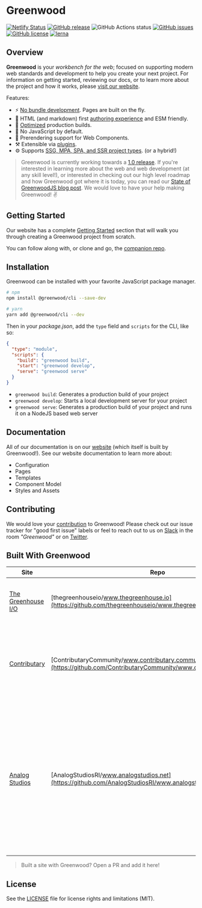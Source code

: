 # Greenwood
[![Netlify Status](https://api.netlify.com/api/v1/badges/6758148c-5c38-44d8-b908-ca0a1dad0f7c/deploy-status)](https://app.netlify.com/sites/elastic-blackwell-3aef44/deploys)
[![GitHub release](https://img.shields.io/github/tag/ProjectEvergreen/greenwood.svg)](https://github.com/ProjectEvergreen/greenwood/tags)
![GitHub Actions status](https://github.com/ProjectEvergreen/greenwood/workflows/Master%20Integration/badge.svg)
[![GitHub issues](https://img.shields.io/github/issues-pr-raw/ProjectEvergreen/greenwood.svg)](https://github.com/ProjectEvergreen/greenwood/issues)
[![GitHub license](https://img.shields.io/badge/license-MIT-blue.svg)](https://raw.githubusercontent.com/ProjectEvergreen/greenwood/master/LICENSE.md)
[![lerna](https://img.shields.io/badge/maintained%20with-lerna-cc00ff.svg)](https://lerna.js.org/)

## Overview
**Greenwood** is your _workbench for the web_; focused on supporting modern web standards and development to help you create your next project. For information on getting started, reviewing our docs, or to learn more about the project and how it works, please [visit our website](https://www.greenwoodjs.dev/).

Features:
- ⚡ [No bundle development](https://www.greenwoodjs.dev/about/how-it-works/). Pages are built on the fly.
- 📝 HTML (and markdown) first [authoring experience](https://www.greenwoodjs.dev/docs/layouts/) and ESM friendly.
- 🎁 [Optimized](https://www.greenwoodjs.dev/docs/configuration/#optimization) production builds.
- 🚫 No JavaScript by default.
- 📖 Prerendering support for Web Components.
- ⚒️ Extensible via [plugins](https://www.greenwoodjs.dev/plugins/).
- ⚙️ Supports [SSG, MPA, SPA, and SSR project types](https://www.greenwoodjs.dev/docs/layouts/). (or a hybrid!)

> Greenwood is currently working towards a [1.0 release](https://github.com/ProjectEvergreen/greenwood/milestone/3).  If you're interested in learning more about the web and web development (at any skill level!), or interested in checking out our high level roadmap and how Greenwood got where it is today, you can read our [State of GreenwoodJS blog post](https://www.greenwoodjs.dev/blog/state-of-greenwood-2022/).  We would love to have your help making Greenwood! ✌️

## Getting Started
Our website has a complete [Getting Started](https://www.greenwoodjs.dev/getting-started) section that will walk you through creating a Greenwood project from scratch.

You can follow along with, or clone and go, the [companion repo](https://github.com/ProjectEvergreen/greenwood-getting-started).

## Installation
Greenwood can be installed with your favorite JavaScript package manager.
```bash
# npm
npm install @greenwood/cli --save-dev

# yarn
yarn add @greenwood/cli --dev
```

Then in your _package.json_, add the `type` field and `scripts` for the CLI, like so:
```json
{
  "type": "module",
  "scripts": {
    "build": "greenwood build",
    "start": "greenwood develop",
    "serve": "greenwood serve"
  }
}
```

- `greenwood build`: Generates a production build of your project
- `greenwood develop`: Starts a local development server for your project
- `greenwood serve`: Generates a production build of your project and runs it on a NodeJS based web server

## Documentation
All of our documentation is on our [website](https://www.greenwoodjs.dev/) (which itself is built by Greenwood!).  See our website documentation to learn more about:
- Configuration
- Pages
- Templates
- Component Model
- Styles and Assets

## Contributing
We would love your [contribution](.github/CONTRIBUTING.md) to Greenwood!  Please check out our issue tracker for "good first issue" labels or feel to reach out to us on [Slack](https://join.slack.com/t/thegreenhouseio/shared_invite/enQtMzcyMzE2Mjk1MjgwLTU5YmM1MDJiMTg0ODk4MjA4NzUwNWFmZmMxNDY5MTcwM2I0MjYxN2VhOTEwNDU2YWQwOWQzZmY1YzY4MWRlOGI) in the room _"Greenwood"_ or on [Twitter](https://twitter.com/PrjEvergreen).

## Built With Greenwood
| Site  | Repo  | Project Details  |
|-------|-------|------------------|
| [The Greenhouse I/O](https://www.thegreenhouse.io/)  | [thegreenhouseio/www.thegreenhouse.io](https://github.com/thegreenhouseio/www.thegreenhouse.io)  | Personal portfolio / blog website for @thescientist13 (Greenwood maintainer). |
| [Contributary](https://www.contributary.community/)  | [ContributaryCommunity/www.contributary.community](https://github.com/ContributaryCommunity/www.contributary.community)  | A website (SPA) for browsing open source projects that are open to contributions. Built with Lit and hosted with AWS (S3 / CloudFront). |
| [Analog Studios](https://www.analogstudios.net/)  | [AnalogStudiosRI/www.analogstudios.net](https://github.com/AnalogStudiosRI/www.analogstudios.net)  | A local music studio SPA website, originally written in Angular 2, recently migrated to Lit.  It is currently transitioning to a [hybrid static + serverless website](https://github.com/AnalogStudiosRI/www.analogstudios.net/discussions/37) showing off the full potential of Greenwood and Web Components.  Follow along for all the fun! 🤘 |

> Built a site with Greenwood?  Open a PR and add it here!

## License
See the [LICENSE](LICENSE.md) file for license rights and limitations (MIT).
